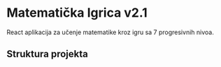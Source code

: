 # Matematička Igrica v2.1

React aplikacija za učenje matematike kroz igru sa 7 progresivnih nivoa.

## Struktura projekta
